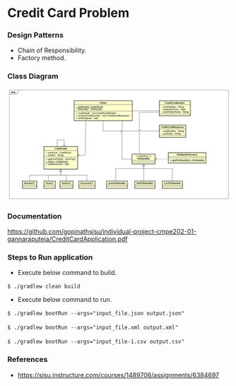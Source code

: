 
# Credit Card Problem

### Design Patterns
- Chain of Responsibility.
- Factory method.

### Class Diagram
<img src="CreditCardApplication.jpg">

### Documentation
https://github.com/gopinathsjsu/individual-project-cmpe202-01-gannaraputeja/CreditCardApplication.pdf

### Steps to Run application
- Execute below command to build.
```
$ ./gradlew clean build
```
- Execute below command to run.
```
$ ./gradlew bootRun --args="input_file.json output.json"

$ ./gradlew bootRun --args="input_file.xml output.xml"  

$ ./gradlew bootRun --args="input_file-1.csv output.csv"

```


### References
- https://sjsu.instructure.com/courses/1489706/assignments/6384697



